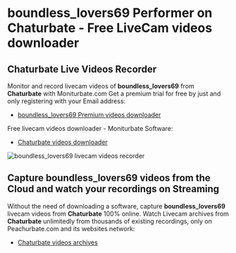 # boundless_lovers69 Performer on Chaturbate - Free LiveCam videos downloader

## Chaturbate Live Videos Recorder

Monitor and record livecam videos of **boundless_lovers69** from **Chaturbate** with Moniturbate.com
Get a premium trial for free by just and only registering with your Email address:
* [boundless_lovers69 Premium videos downloader](https://moniturbate.com/request-demo-licence-key.html)

Free livecam videos downloader - Moniturbate Software:
* [Chaturbate videos downloader](https://moniturbate.com/moniturbate-download-software.html)

![boundless_lovers69 livecam videos recorder](https://peachurnet.com/templates/moniturbate-software.png)


## Capture boundless_lovers69 videos from the Cloud and watch your recordings on Streaming

Without the need of downloading a software, capture **boundless_lovers69** livecam videos from **Chaturbate** 100% online.
Watch Livecam archives from **Chaturbate** unlimitedly from thousands of existing recordings, only on Peachurbate.com and its websites network:
* [Chaturbate videos archives](https://peachurnet.com/)
